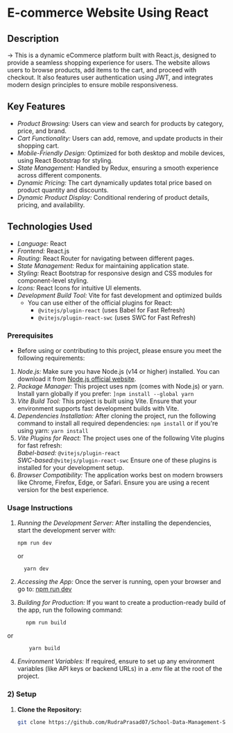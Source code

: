 # E-commerce Website Using React
 ## Description
  -> This is a dynamic eCommerce platform built with React.js, designed to provide a seamless shopping experience for users. The website allows users to browse products, add items to the cart, and proceed with checkout. It also features user authentication using JWT, and integrates modern design principles to ensure mobile responsiveness.
## Key Features
- *Product Browsing:* Users can view and search for products by category, price, and brand.
- *Cart Functionality:* Users can add, remove, and update products in their shopping cart.
- *Mobile-Friendly Design:* Optimized for both desktop and mobile devices, using React Bootstrap for styling.
- *State Management:*  Handled by Redux, ensuring a smooth experience across different components.
- *Dynamic Pricing:* The cart dynamically updates total price based on product quantity and discounts.
- *Dynamic Product Display:* Conditional rendering of product details, pricing, and availability.
## Technologies Used
- *Language:* React
- *Frontend:* React.js
- *Routing:* React Router for navigating between different pages.
- *State Management:* Redux for maintaining application state.
- *Styling:* React Bootstrap for responsive design and CSS modules for component-level styling.
- *Icons:* React Icons for intuitive UI elements.
- *Development Build Tool:* Vite for fast development and optimized builds
     -  You can use either of the official plugins for React:
         - ```@vitejs/plugin-react``` (uses Babel for Fast Refresh)
         - ```@vitejs/plugin-react-swc``` (uses SWC for Fast Refresh)
      
  
### Prerequisites
  - Before using or contributing to this project, please ensure you meet the following requirements:
  1) *Node.js:* Make sure you have Node.js (v14 or higher) installed. You can download it from [Node.js official website](https://nodejs.org/).
  2) *Package Manager:* This project uses npm (comes with Node.js) or yarn. Install yarn globally if you prefer:
             ```]npm install --global yarn
    ```
  3) *Vite Build Tool:* This project is built using Vite. Ensure that your environment supports fast development builds with Vite.
  4) *Dependencies Installation:* After cloning the project, run the following command to install all required dependencies:
     `npm install` or if you're using yarn: ```yarn install```
  5) *Vite Plugins for React:* The project uses one of the following Vite plugins for fast refresh: <br>
          *Babel-based:* ```@vitejs/plugin-react``` <br>
          *SWC-based:*`@vitejs/plugin-react-swc` Ensure one of these plugins is installed for your development setup.
 6) *Browser Compatibility:* The application works best on modern browsers like Chrome, Firefox, Edge, or Safari. Ensure you are using a recent version for the best experience.
     
### Usage Instructions
 1) *Running the Development Server:* After installing the dependencies, start the development server with:
    
      ```properties
      npm run dev
    ```
      or
      ```properties
        yarn dev
    ```
  
 2) *Accessing the App:* Once the server is running, open your browser and go to: [npm run dev](http://localhost:3000/)
 3) *Building for Production:* If you want to create a production-ready build of the app, run the following command: 
  ```properties
        npm run build
```
or 
 ```properties
        yarn build
```

 4) *Environment Variables:*  If required, ensure to set up any environment variables (like API keys or backend URLs) in a .env file at the root of the project.

 ### 2) Setup
1. **Clone the Repository:**
    ```bash
    git clone https://github.com/RudraPrasad07/School-Data-Management-System.git
    ```
